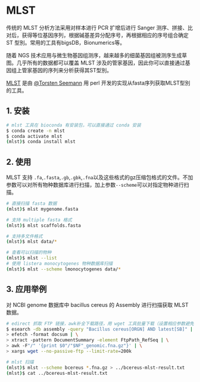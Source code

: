 # MLST

传统的 MLST 分析方法采用对样本进行 PCR 扩增后进行 Sanger 测序、拼接、比对后，获得等位基因序列，根据碱基差异分配序号，再根据相应的序号组合确定 ST 型別。常用的工具有bigsDB，Bionumerics等。

随着 NGS 技术应用与微生物基因组测序，越来越多的细菌基因组被测序生成草图。几乎所有的数据都可以覆盖 MLST 涉及的管家基因，因此你可以直接通过基因组上管家基因的序列来分析获得其ST型別。

[MLST](https://github.com/tseemann/mlst) 是由 [@Torsten Seemann](https://twitter.com/torstenseemann) 用 perl 开发的实现从fasta序列获取MLST型別的工具。

## 1. 安装

```bash
# mlst 工具在 bioconda 有安装包，可以直接通过 conda 安装
$ conda create -n mlst
$ conda activate mlst
(mlst)$ conda install mlst
```

## 2. 使用

MLST 支持 `.fa`,`.fasta`,`.gb`,`.gbk`,`.fna`以及这些格式的gz压缩包格式的文件。不加参数可以对所有物种数据库进行扫描，加上参数`--scheme`可以对指定物种进行扫描。

```bash
# 直接扫描 fasta 数据
(mlst)$ mlst mygenome.fasta

# 支持 multiple fasta 格式
(mlst)$ mlst scaffolds.fasta

# 支持多文件格式
(mlst)$ mlst data/*

# 查看可以扫描的物种
(mlst)$ mlst --list
# 使用 listera monocytogenes 物种数据库扫描
(mlst)$ mlst --scheme lmonocytogenes data/*
```

## 3. 应用举例

对 NCBI genome 数据库中 bacillus cereus 的 Assembly 进行扫描获取 MLST 数据。

```bash
# edirect 抓取 FTP 链接，awk补全下载路径，用 wget 工具批量下载（设置相应参数避免进入下载假死状态）
$ esearch -db assembly -query "Bacillus cereus[ORGN] AND latest[SB]" | \
> efetch -format docsum | \
> xtract -pattern DocumentSummary -element FtpPath_RefSeq | \
> awk -F"/" '{print $0"/"$NF"_genomic.fna.gz"}' | \
> xargs wget --no-passive-ftp --limit-rate=200k

# mlst 扫描
(mlst)$ mlst --scheme bcereus *.fna.gz > ../bcereus-mlst-result.txt
(mlst)$ cat ../bcereus-mlst-result.txt
```
